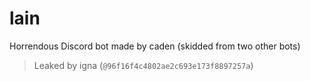 # lain
Horrendous Discord bot made by caden (skidded from two other bots) 

> Leaked by igna (`@96f16f4c4802ae2c693e173f8897257a`)
